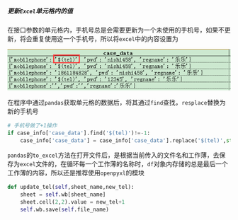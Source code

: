 ##### 更新`Excel`单元格内的值

在接口参数的单元格内，手机号总是会需要更新为一个未使用的手机号，如果不更新，将会重复使用这一个手机号，所以将`excel`中的内容设置为

![1553847118436](.\1553847118436.png)



在程序中通过`pandas`获取单元格的数据后，将其通过`find`查找，`resplace`替换为新的手机号

```python
# 手机号做了+1操作
if case_info['case_data'].find('$(tel)')!=-1:
	case_info['case_data'] = case_info['case_data'].replace('$(tel)',str(init_tel))
```



`pandas`的`to_excel`方法在打开文件后，是根据当前传入的文件名和工作薄，去保存为`excel`文件的，在循环每一个工作薄的名称时，`df`对象内存储的总是最后一个工作薄的内容，所以还是推荐使用`openpyxl`的模块

```python
def update_tel(self,sheet_name,new_tel):
	sheet = self.wb[sheet_name]
	sheet.cell(2,2).value = new_tel+1
	self.wb.save(self.file_name)
```